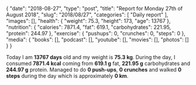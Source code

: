 {
    "date": "2018-08-27",
    "type": "post",
    "title": "Report for Monday 27th of August 2018",
    "slug": "2018\/08\/27",
    "categories": [
        "Daily report"
    ],
    "images": [],
    "health": {
        "weight": 75.3,
        "height": 173,
        "age": 13767
    },
    "nutrition": {
        "calories": 7871.4,
        "fat": 619.1,
        "carbohydrates": 221.95,
        "protein": 244.97
    },
    "exercise": {
        "pushups": 0,
        "crunches": 0,
        "steps": 0
    },
    "media": {
        "books": [],
        "podcast": [],
        "youtube": [],
        "movies": [],
        "photos": []
    }
}

Today I am <strong>13767 days</strong> old and my weight is <strong>75.3 kg</strong>. During the day, I consumed <strong>7871.4 kcal</strong> coming from <strong>619.1 g</strong> fat, <strong>221.95 g</strong> carbohydrates and <strong>244.97 g</strong> protein. Managed to do <strong>0 push-ups</strong>, <strong>0 crunches</strong> and walked <strong>0 steps</strong> during the day which is approximately <strong>0 km</strong>.
